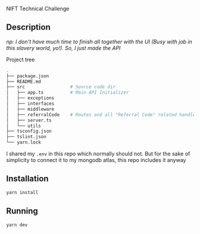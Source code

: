 NIFT Technical Challenge

## Description
_np: I don't have much time to finish all together with the UI (Busy with job in this slavery world, yo!). So, I just made the API_

Project tree
```bash
.
├── package.json
├── README.md
├── src                 # Source code dir
│   ├── app.ts          # Main API Initializer
│   ├── exceptions
│   ├── interfaces
│   ├── middleware
│   ├── referralCode    # Routes and all "Referral Code" related handler
│   ├── server.ts
│   └── utils
├── tsconfig.json
├── tslint.json
└── yarn.lock
```

I shared my `.env` in this repo which normally should not. But for the sake of simplicity to connect it to my mongodb atlas,
this repo includes it anyway

## Installation

```bash
yarn install
```

## Running

```bash
yarn dev
```
